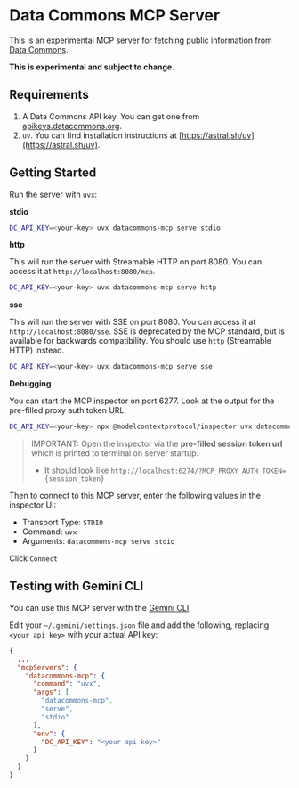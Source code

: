 # Data Commons MCP Server

This is an experimental MCP server for fetching public information from [Data Commons](https://datacommons.org/).

**This is experimental and subject to change.**

## Requirements

1.  A Data Commons API key. You can get one from [apikeys.datacommons.org](https://apikeys.datacommons.org/).
2.  `uv`. You can find installation instructions at [https://astral.sh/uv](https://astral.sh/uv).

## Getting Started

Run the server with `uvx`:

**stdio**

```bash
DC_API_KEY=<your-key> uvx datacommons-mcp serve stdio
```

**http**

This will run the server with Streamable HTTP on port 8080. You can access it at `http://localhost:8080/mcp`.

```bash
DC_API_KEY=<your-key> uvx datacommons-mcp serve http
```

**sse**

This will run the server with SSE on port 8080. You can access it at `http://localhost:8080/sse`.
SSE is deprecated by the MCP standard, but is available for backwards compatibility.
You should use `http` (Streamable HTTP) instead. 

```bash
DC_API_KEY=<your-key> uvx datacommons-mcp serve sse
```

**Debugging**

You can start the MCP inspector on port 6277. Look at the output for the pre-filled proxy auth token URL.

```bash
DC_API_KEY=<your-key> npx @modelcontextprotocol/inspector uvx datacommons-mcp serve stdio
```

> IMPORTANT: Open the inspector via the **pre-filled session token url** which is printed to terminal on server startup.
> * It should look like `http://localhost:6274/?MCP_PROXY_AUTH_TOKEN={session_token}`

Then to connect to this MCP server, enter the following values in the inspector UI:

- Transport Type: `STDIO`
- Command: `uvx`
- Arguments: `datacommons-mcp serve stdio`

Click `Connect`

## Testing with Gemini CLI

You can use this MCP server with the [Gemini CLI](https://github.com/google-gemini/gemini-cli).

Edit your `~/.gemini/settings.json` file and add the following, replacing `<your api key>` with your actual API key:

```json
{
  ...
  "mcpServers": {
    "datacommons-mcp": {
      "command": "uvx",
      "args": [
        "datacommons-mcp",
        "serve",
        "stdio"
      ],
      "env": {
        "DC_API_KEY": "<your api key>"
      }
    }
  }
}
```
